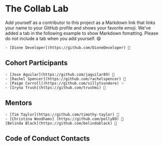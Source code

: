 # The Collab Lab

Add yourself as a contributor to this project as a Markdown link that links your name to your GitHub profile and shows your favorite emoji. We've added a tab in the following example to show Markdown fomatting. Please do not include a tab when you add yourself. 😄

    - [Dione Developer](https://github.com/DioneDeveloper) 💅

## Cohort Participants

    - [Jose Aguilar](https://github.com/jaguilar89) 🚀
    - [Rachel Spencer](https://github.com/rachelspencer) 💃
    - [Paige Carroll](https://github.com/sillytsundere) ✨
    - [Iryna Trush](https://github.com/trushmi) 🚀

## Mentors

    - [Tim Taylor](https://github.com/timothy-taylor) 🔭
    - [Christina Woodhams] (https://github.com/polly89) 💃
    [Belinda Black](https://github.com/belindablack) 💙

## Code of Conduct Contacts
